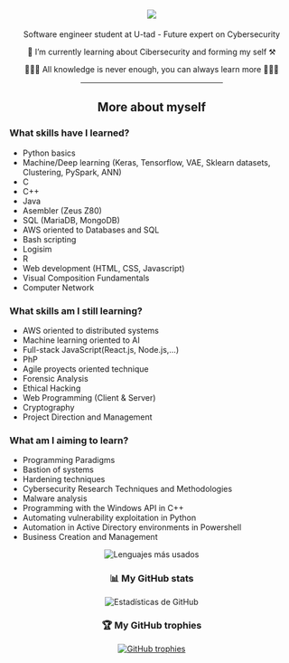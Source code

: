 <h1 align="center">
  <img src="https://readme-typing-svg.herokuapp.com/?font=Righteous&size=27&center=true&vCenter=true&width=500&height=70&duration=6000&lines=Welcome!!!+👋+my+name+is+Iván+Guerrero;" />
</h1>

<div align="center">
  Software engineer student at U-tad - Future expert on Cybersecurity
  
  🌱 I’m currently learning about Cibersecurity and forming my self ⚒️
  
  💪🔥📖 All knowledge is never enough, you can always learn more 📖🔥💪

  <hr style="width:50%;border:1px solid #fff;">
</div>

<div>
  <h2 align="center">More about myself</h2>

  <h3>What skills have I learned?</h3>
  <ul>
    <li>Python basics</li>
    <li>Machine/Deep learning (Keras, Tensorflow, VAE, Sklearn datasets, Clustering, PySpark, ANN)</li>
    <li>C</li>
    <li>C++</li>
    <li>Java</li>
    <li>Asembler (Zeus Z80)</li>
    <li>SQL (MariaDB, MongoDB)</li>
    <li>AWS oriented to Databases and SQL</li>
    <li>Bash scripting</li>
    <li>Logisim</li>
    <li>R</li>
    <li>Web development (HTML, CSS, Javascript)</li>
    <li>Visual Composition Fundamentals</li>
    <li>Computer Network</li>
  </ul>

  <h3>What skills am I still learning?</h3>
  <ul>
    <li>AWS oriented to distributed systems</li>
    <li>Machine learning oriented to AI</li>
    <li>Full-stack JavaScript(React.js, Node.js,...)</li>
    <li>PhP</li>
    <li>Agile proyects oriented technique</li>
    <li>Forensic Analysis</li>
    <li>Ethical Hacking</li>
    <li>Web Programming (Client & Server)</li>
    <li>Cryptography</li>
    <li>Project Direction and Management</li>
  </ul>

  <h3>What am I aiming to learn?</h3>
  <ul>
    <li>Programming Paradigms</li>
    <li>Bastion of systems</li>
    <li>Hardening techniques</li>
    <li>Cybersecurity Research Techniques and Methodologies</li>
    <li>Malware analysis</li>
    <li>Programming with the Windows API in C++</li>
    <li>Automating vulnerability exploitation in Python</li>
    <li>Automation in Active Directory environments in Powershell</li>
    <li>Business Creation and Management</li>
  </ul>
</div>

<div align="center">
  <img src="https://github-readme-stats.vercel.app/api/top-langs/?username=IvanGuerreroFdez&layout=compact&theme=radical&exclude_repo=DeepLearningAI" alt="Lenguajes más usados" />
</div>

<div align="center">
  <h3>📊 My GitHub stats</h3>
  <img src="https://github-readme-stats.vercel.app/api?username=IvanGuerreroFdez&show_icons=true&theme=radical" alt="Estadísticas de GitHub" />
</div>

<div align="center">
  <h3>🏆 My GitHub trophies</h3>
  <a href="https://github.com/ryo-ma/github-profile-trophy">
    <img src="https://github-profile-trophy.vercel.app/?username=IvanGuerreroFdez" alt="GitHub trophies" />
  </a>
</div>
